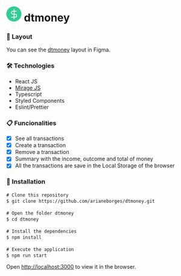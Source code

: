 # ![Logo](https://github.com/arianeborges/dtmoney/blob/main/public/favicon.png) dtmoney

### 🎨 Layout

You can see the [dtmoney](https://www.figma.com/file/Utq8DAYw4ADtys2xqMCe0N/dtmoney-Ignite-Copy?node-id=0%3A1) layout in Figma.

### 🛠 Technologies

- React JS
- [Mirage JS](https://miragejs.com/)
- Typescript
- Styled Components
- Eslint/Prettier

### 📋 Funcionalities

- [x] See all transactions
- [x] Create a transaction
- [x] Remove a transaction
- [x] Summary with the income, outcome and total of money
- [x] All the transactions are save in the Local Storage of the browser

### 📕 Installation

```
# Clone this repository
$ git clone https://github.com/arianeborges/dtmoney.git

# Open the folder dtmoney
$ cd dtmoney

# Install the dependencies
$ npm install 

# Execute the application
$ npm run start
```
Open [http://localhost:3000](http://localhost:3000) to view it in the browser.
